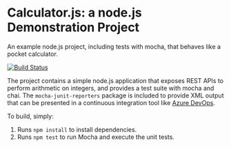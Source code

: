 Calculator.js: a node.js Demonstration Project
==============================================
An example node.js project, including tests with mocha, that behaves like
a pocket calculator.

[![Build Status](https://dev.azure.com/Alejandrosuarezlozano/Parts%20Unlimited/_apis/build/status/asultisas.calculator?branchName=refs%2Fpull%2F1%2Fmerge)](https://dev.azure.com/Alejandrosuarezlozano/Parts%20Unlimited/_build/latest?definitionId=2&branchName=refs%2Fpull%2F1%2Fmerge)


The project contains a simple node.js application that exposes REST APIs
to perform arithmetic on integers, and provides a test suite with mocha
and chai.  The `mocha-junit-reporters` package is included to provide XML
output that can be presented in a continuous integration tool like
[Azure DevOps](https://azure.com/devops).

To build, simply:

1. Runs `npm install` to install dependencies.
2. Runs `npm test` to run Mocha and execute the unit tests.

